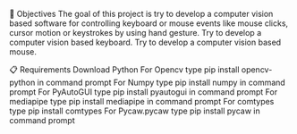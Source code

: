 🎯 Objectives
The goal of this project is try to develop a computer vision based software for controlling keyboard or mouse events like mouse clicks, cursor motion or keystrokes by using hand gesture.
Try to develop a computer vision based keyboard.
Try to develop a computer vision based mouse.

📋 Requirements
Download Python
For Opencv type pip install opencv-python in command prompt
For Numpy type pip install numpy in command prompt
For PyAutoGUI type pip install pyautogui in command prompt
For mediapipe type pip install mediapipe in command prompt
For comtypes type pip install comtypes 
For Pycaw.pycaw type pip install pycaw in command prompt
